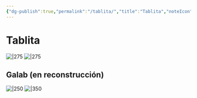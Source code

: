 ```yaml
---
{"dg-publish":true,"permalink":"/tablita/","title":"Tablita","noteIcon":"","created":"2023-05-08T00:08:03.265-05:00","updated":"2023-05-14T17:58:40.037-05:00"}
---
```



# Tablita

![|275](https://i.imgur.com/7oO0RJr.gif) ![|275](https://i.imgur.com/OrSSfZv.png|left)

## Galab (en reconstrucción)

![|250](https://i.imgur.com/uZbFPRi.png) ![|350](https://i.imgur.com/roJfinS.gif)
